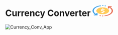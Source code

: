 # Currency Converter <img src="images/fevicon.png" alt="" height="35" width="65"/>




![Currency_Conv_App](https://github.com/prajyotkalekar/Currency_Converter/assets/141732867/5af58700-e4a2-413c-89d9-e7de848f8ed9)
